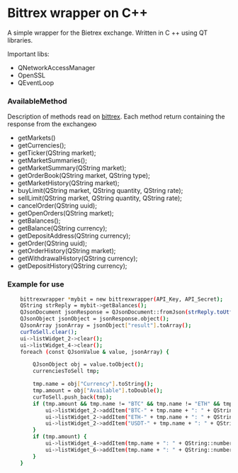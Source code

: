 # Bittrex wrapper on C++
A simple wrapper for the Biеtrex exchange. Written in C ++ using QT libraries.

Important libs:
  - QNetworkAccessManager
  - OpenSSL
  - QEventLoop

### AvailableMethod
Description of methods read on [bittrex](https://bittrex.com/Home/Api).
Each method return <QString> containing the response from the exchangeю
  - getMarkets()
  - getCurrencies();
  - getTicker(QString market);
  - getMarketSummaries();
  - getMarketSummary(QString market);
  - getOrderBook(QString market, QString type);
  - getMarketHistory(QString market);
  - buyLimit(QString market, QString quantity, QString rate);
  - sellLimit(QString market, QString quantity, QString rate);
  - cancelOrder(QString uuid);
  - getOpenOrders(QString market);
  - getBalances();
  - getBalance(QString currency);
  - getDepositAddress(QString currency);
  - getOrder(QString uuid);
  - getOrderHistory(QString market);
  - getWithdrawalHistory(QString currency);
  - getDepositHistory(QString currency);


### Example for use

```sh
    bittrexwrapper *mybit = new bittrexwrapper(API_Key, API_Secret);
    QString strReply = mybit->getBalances();
    QJsonDocument jsonResponse = QJsonDocument::fromJson(strReply.toUtf8());
    QJsonObject jsonObject = jsonResponse.object();
    QJsonArray jsonArray = jsonObject["result"].toArray();
    curToSell.clear();
    ui->listWidget_2->clear();
    ui->listWidget_4->clear();
    foreach (const QJsonValue & value, jsonArray) {

        QJsonObject obj = value.toObject();
        currenciesToSell tmp;

        tmp.name = obj["Currency"].toString();
        tmp.amount = obj["Available"].toDouble();
        curToSell.push_back(tmp);
        if (tmp.amount && tmp.name != "BTC" && tmp.name != "ETH" && tmp.name != "USDT") {
            ui->listWidget_2->addItem("BTC-" + tmp.name + ": " + QString::number(tmp.amount));
            ui->listWidget_2->addItem("ETH-" + tmp.name + ": " + QString::number(tmp.amount));
            ui->listWidget_2->addItem("USDT-" + tmp.name + ": " + QString::number(tmp.amount));
        }
        if (tmp.amount) {
            ui->listWidget_4->addItem(tmp.name + ": " + QString::number(tmp.amount));
            ui->listWidget_6->addItem(tmp.name + ": " + QString::number(tmp.amount));
        }
    }

```

